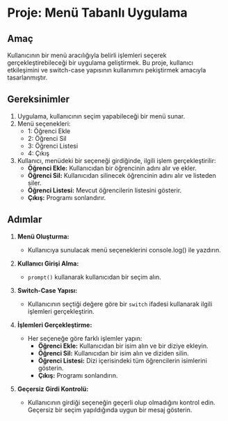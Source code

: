 # Proje: Menü Tabanlı Uygulama

## Amaç
Kullanıcının bir menü aracılığıyla belirli işlemleri seçerek gerçekleştirebileceği bir uygulama geliştirmek. Bu proje, kullanıcı etkileşimini ve switch-case yapısının kullanımını pekiştirmek amacıyla tasarlanmıştır.

## Gereksinimler
1. Uygulama, kullanıcının seçim yapabileceği bir menü sunar.
2. Menü seçenekleri:
   - 1: Öğrenci Ekle
   - 2: Öğrenci Sil
   - 3: Öğrenci Listesi
   - 4: Çıkış
3. Kullanıcı, menüdeki bir seçeneği girdiğinde, ilgili işlem gerçekleştirilir:
   - **Öğrenci Ekle:** Kullanıcıdan bir öğrencinin adını alır ve ekler.
   - **Öğrenci Sil:** Kullanıcıdan silinecek öğrencinin adını alır ve listeden siler.
   - **Öğrenci Listesi:** Mevcut öğrencilerin listesini gösterir.
   - **Çıkış:** Programı sonlandırır.

## Adımlar

1. **Menü Oluşturma:**
   - Kullanıcıya sunulacak menü seçeneklerini console.log() ile yazdırın.

2. **Kullanıcı Girişi Alma:**
   - `prompt()` kullanarak kullanıcıdan bir seçim alın.

3. **Switch-Case Yapısı:**
   - Kullanıcının seçtiği değere göre bir `switch` ifadesi kullanarak ilgili işlemleri gerçekleştirin.

4. **İşlemleri Gerçekleştirme:**
   - Her seçeneğe göre farklı işlemler yapın:
     - **Öğrenci Ekle:** Kullanıcıdan bir isim alın ve bir diziye ekleyin.
     - **Öğrenci Sil:** Kullanıcıdan bir isim alın ve diziden silin.
     - **Öğrenci Listesi:** Dizi içerisindeki tüm öğrencilerin isimlerini gösterin.
     - **Çıkış:** Programı sonlandırın.

5. **Geçersiz Girdi Kontrolü:**
   - Kullanıcının girdiği seçeneğin geçerli olup olmadığını kontrol edin. Geçersiz bir seçim yapıldığında uygun bir mesaj gösterin.
